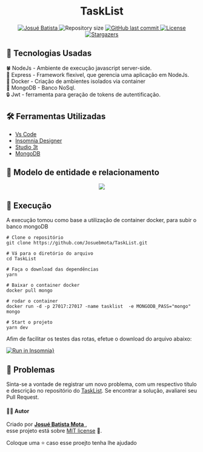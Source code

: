 <h1 align = "center">
<strong>TaskList</strong>
</h1>

<p align="center">
   <a href="https://www.linkedin.com/in/josu%C3%A9-batista-694bba135/">
      <img alt="Josué Batista" src="https://img.shields.io/badge/-JosuéBatista-009933?style=flat&logo=Linkedin&logoColor=white" />
   </a>
  <img alt="Repository size" src="https://img.shields.io/github/repo-size/Josuebmota/TaskList?color=009933">
  <a href="https://github.com/Josuebmota/TaskList/commits/master">
    <img alt="GitHub last commit" src="https://img.shields.io/github/last-commit/Josuebmota/TaskList?color=009933">
  </a> 
  <a href="https://github.com/Josuebmota/TaskList/blob/master/LICENSE"><img alt="License" src="https://img.shields.io/badge/license-MIT-009933">
  </a>
  <a href="https://github.com/Josuebmota/TaskList/stargazers"><img alt="Stargazers" src="https://img.shields.io/github/stars/Josuebmota/TaskList?color=009933&logo=github">
  </a>
</p>

## 📌 Tecnologias Usadas
🍀 NodeJs - Ambiente de execução javascript server-side. <br>
🚤 Express - Framework flexivel, que gerencia uma aplicação em NodeJs.<br>
🐳 Docker - Criação de ambientes isolados via container<br>
🍃 MongoDB - Banco NoSql. <br>
🔒 Jwt - ferramenta para geração de tokens de autentificação.<br>

## 🛠️ Ferramentas Utilizadas
- [Vs Code](https://code.visualstudio.com/)
- [Insomnia Designer](https://insomnia.rest/download/)
- [Studio 3t](https://studio3t.com/)
- [MongoDB](https://hub.docker.com/)

## 📁 Modelo de entidade e relacionamento
<p align = "center">
<img src ="https://user-images.githubusercontent.com/34459397/96367897-e5659000-1126-11eb-91e4-7c4b5afd8174.png"/>
</p>

## 🚀 Execução
A execução tomou como base a utilização de container docker, para subir o banco mongoDB

```
# Clone o repositório
git clone https://github.com/Josuebmota/TaskList.git

# Vá para o diretório do arquivo
cd TaskList

# Faça o download das dependências
yarn

# Baixar o container docker
docker pull mongo

# rodar o container
docker run -d -p 27017:27017 -name tasklist  -e MONGODB_PASS="mongo" mongo

# Start o projeto
yarn dev
```
Afim de facilitar os testes das rotas, efetue o download do arquivo abaixo:

[![Run in Insomnia}](https://insomnia.rest/images/run.svg)](https://insomnia.rest/run/?label=apitasklist&uri=https%3A%2F%2Fgithub.com%2FJosuebmota%2FTaskList%2Fblob%2Fmaster%2FInsomnia.json)

## 🐛 Problemas

Sinta-se a vontade de registrar um novo problema, com um respectivo título e descrição no repositório do [TaskList](https://github.com/Josuebmota/TaskList/issues). Se encontrar a solução, avaliarei seu Pull Request.

#### 👨‍💻 [](<[https://github.com/Josuebmota/TaskList](https://github.com/Josuebmota/TaskList)#autor>)Autor

Criado por [**Josué Batista Mota** ](https://github.com/Josuebmota), <br>esse projeto está sobre [MIT license](./LICENSE) 📃.

Coloque uma ⭐️ caso esse proejto tenha lhe ajudado
